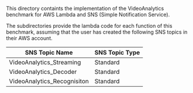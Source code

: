 This directory containts the implementation of the VideoAnalytics benchmark for AWS Lambda and SNS (Simple Notification Service). 

The subdirectories provide the lambda code for each function of this benchmark, assuming that the user has created the following SNS topics in their AWS account.

| SNS Topic Name  | SNS Topic Type  |
| ------------- | ----- |
| VideoAnalytics_Streaming  | Standard |
| VideoAnalytics_Decoder  | Standard |
| VideoAnalytics_Recognisiton  | Standard |